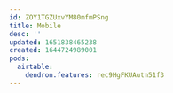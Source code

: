 ```yaml
---
id: ZOY1TGZUxvYM80mfmPSng
title: Mobile
desc: ''
updated: 1651838465238
created: 1644724989001
pods:
  airtable:
    dendron.features: rec9HgFKUAutn51f3
---
```


